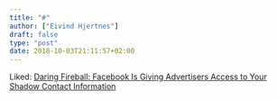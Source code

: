 ```yaml
---
title: "#"
author: ["Eivind Hjertnes"]
draft: false
type: "post"
date: 2018-10-03T21:11:57+02:00
---
```


Liked:
[Daring
Fireball: Facebook Is Giving Advertisers Access to Your Shadow Contact
Information](https://daringfireball.net/linked/2018/09/27/hill-facebook)
